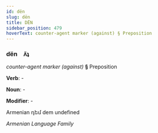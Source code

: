 ```yaml
---
id: dën
slug: dën
title: DËN
sidebar_position: 479
hoverText: counter-agent marker (against) § Preposition
---
```


### dën&emsp;<span kind="abugida">ʌ̃ʇ</span>

*counter-agent marker (against)* **§** Preposition

**Verb**: -

**Noun**: -

**Modifier**: -

Armenian դեմ dem undefined

*Armenian Language Family*